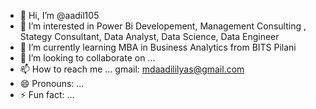 - 👋 Hi, I’m @aadil105
- 👀 I’m interested in Power Bi Developement, Management Consulting , Stategy Consultant, Data Analyst, Data Science, Data Engineer
- 🌱 I’m currently learning MBA in Business Analytics from BITS Pilani
- 💞️ I’m looking to collaborate on ...
- 📫 How to reach me ... gmail: mdaadililyas@gmail.com
- 😄 Pronouns: ...
- ⚡ Fun fact: ...

<!---
aadil105/aadil105 is a ✨ special ✨ repository because its `README.md` (this file) appears on your GitHub profile.
You can click the Preview link to take a look at your changes.
--->
